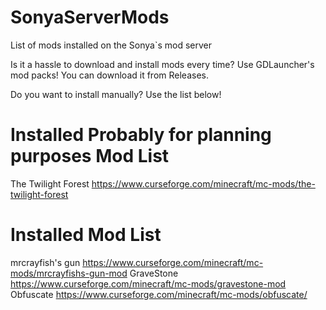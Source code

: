 # SonyaServerMods
List of mods installed on the Sonya`s mod server

Is it a hassle to download and install mods every time?
Use GDLauncher's mod packs!
You can download it from Releases.

Do you want to install manually?
Use the list below!
# Installed Probably for planning purposes Mod List
The Twilight Forest
https://www.curseforge.com/minecraft/mc-mods/the-twilight-forest
# Installed Mod List
mrcrayfish's gun
https://www.curseforge.com/minecraft/mc-mods/mrcrayfishs-gun-mod
GraveStone
https://www.curseforge.com/minecraft/mc-mods/gravestone-mod
Obfuscate
https://www.curseforge.com/minecraft/mc-mods/obfuscate/
